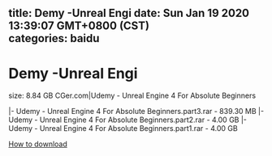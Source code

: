 
title: Demy -Unreal Engi
date: Sun Jan 19 2020 13:39:07 GMT+0800 (CST)    
categories: baidu
---

# Demy -Unreal Engi
size: 8.84 GB
 CGer.com|Udemy - Unreal Engine 4 For Absolute Beginners
 
|- Udemy - Unreal Engine 4 For Absolute Beginners.part3.rar - 839.30 MB
|- Udemy - Unreal Engine 4 For Absolute Beginners.part2.rar - 4.00 GB
|- Udemy - Unreal Engine 4 For Absolute Beginners.part1.rar - 4.00 GB

[How to download](https://bpcam.bemobtrk.com/go/2ceec3aa-1ca2-46d6-b9ff-aaa5c184517c?jno=3246)